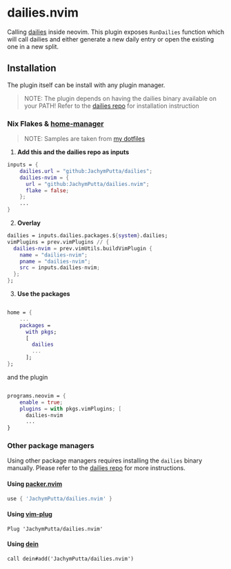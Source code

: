 # dailies.nvim

Calling [dailies](https://github.com/JachymPutta/dailies) inside neovim.
This plugin exposes `RunDailies` function which will call dailies and either 
generate a new daily entry or open the existing one in a new split.

## Installation
The plugin itself can be install with any plugin manager.

> NOTE: The plugin depends on having the dailies binary available on your PATH!
> Refer to the [dailies repo](https://github.com/JachymPutta/dailies) for installation instruction

### Nix Flakes & [home-manager](https://github.com/nix-community/home-manager)
> NOTE: Samples are taken from [my dotfiles](https://github.com/JachymPutta/dotfiles)

1. **Add this and the dailies repo as inputs**
```nix
inputs = {
    dailies.url = "github:JachymPutta/dailies";
    dailies-nvim = {
      url = "github:JachymPutta/dailies.nvim";
      flake = false;
    };
    ...
}
```
2. **Overlay**
```nix
dailies = inputs.dailies.packages.${system}.dailies;
vimPlugins = prev.vimPlugins // {
  dailies-nvim = prev.vimUtils.buildVimPlugin {
    name = "dailies-nvim";
    pname = "dailies-nvim";
    src = inputs.dailies-nvim;
  };
};
```
3. **Use the packages**
```nix

home = {
    ...
    packages =
      with pkgs;
      [
        dailies
        ...
      ];
};
```
and the plugin
```nix

programs.neovim = {
    enable = true;
    plugins = with pkgs.vimPlugins; [
      dailies-nvim
      ...
}
```
### Other package managers

Using other package managers requires installing the `dailies` binary manually.
Please refer to the [dailies repo](https://github.com/JachymPutta/dailies) for more instructions.

#### Using [packer.nvim](https://github.com/wbthomason/packer.nvim)

```lua
use { 'JachymPutta/dailies.nvim' }
```

#### Using [vim-plug](https://github.com/junegunn/vim-plug)

```viml
Plug 'JachymPutta/dailies.nvim'
```

#### Using [dein](https://github.com/Shougo/dein.vim)

```viml
call dein#add('JachymPutta/dailies.nvim')
```

